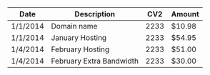 | Date                                     | Description              | CV2  | Amount |
|------------------------------------------|--------------------------|------|--------|
| 1/1/2014                                 | Domain name              | 2233 | $10.98 |
| 1/1/2014                                 | January Hosting          | 2233 | $54.95 |
| 1/4/2014                                 | February Hosting         | 2233 | $51.00 |
| 1/4/2014                                 | February Extra Bandwidth | 2233 | $30.00 |
